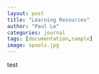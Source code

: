 ```yaml
---
layout: post
title: "Learning Resources"
author: "Paul Le"
categories: journal
tags: [documentation,sample]
image: spools.jpg
---
```


test
